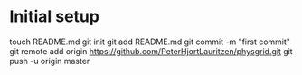 Initial setup
=============

touch README.md
git init
git add README.md
git commit -m "first commit"
git remote add origin https://github.com/PeterHjortLauritzen/physgrid.git
git push -u origin master